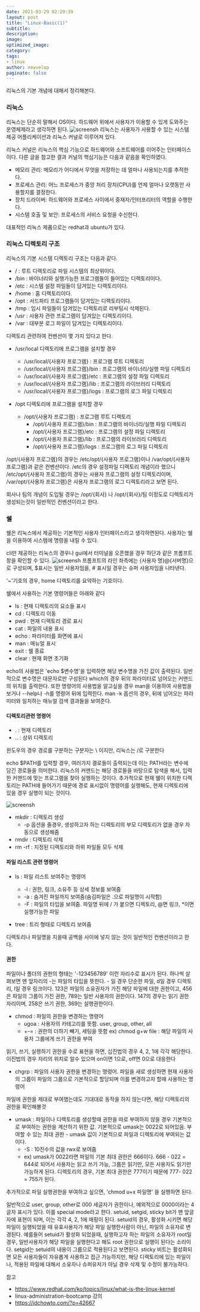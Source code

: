 ```yaml
---
date: 2021-03-29 02:29:39
layout: post
title: "Linux-Basic(1)"
subtitle:
description:
image:
optimized_image:
category:
tags:
- linux
author: newvelop
paginate: false
---
```

리눅스의 기본 개념에 대해서 정리해본다.

### 리눅스
리눅스는 단순히 말해서 OS이다. 하드웨어 위에서 사용자가 이용할 수 있게 도와주는 운영체제라고 생각하면 된다. 
  ![screensh](../assets/img/2021-03-28-Linux---Basic(1)/linux-architecture.png)
리눅스는 사용자가 사용할 수 있는 시스템 제공 어플리케이션과 리눅스 커널로 이루어져 있다.

리눅스 커널은 리눅스의 핵심 기능으로 하드웨어와 소프트웨어를 이어주는 인터페이스이다. 다른 글을 참고한 결과 커널의 핵심기능은 다음과 같음을 확인하였다.

- 메모리 관리: 메모리가 어디에서 무엇을 저장하는 데 얼마나 사용되는지를 추적한다.
- 프로세스 관리: 어느 프로세스가 중앙 처리 장치(CPU)를 언제 얼마나 오랫동안 사용할지를 결정한다.
- 장치 드라이버: 하드웨어와 프로세스 사이에서 중재자/인터프리터의 역할을 수행한다.
- 시스템 호출 및 보안: 프로세스의 서비스 요청을 수신한다.

대표적인 리눅스 제품으로는 redhat과 ubuntu가 있다. 

### 리눅스 디렉토리 구조
리눅스의 기본 시스템 디렉토리 구조는 다음과 같다.

- / : 루트 디렉토리로 파일 시스템의 최상위이다.
- /bin : 바이너리와 실행가능한 프로그램들이 들어있는 디렉토리이다.
- /etc : 시스템 설정 파일들이 담겨있는 디렉토리이다.
- /home : 홈 디렉토리이다.
- /opt : 서드파티 프로그램들이 담겨있는 디렉토리이다.
- /tmp : 임시 파일들이 담겨있는 디렉토리로 리부팅시 삭제된다.
- /usr : 사용자 관련 프로그램이 담겨있는 디렉토리이다.
- /var : 대부분 로그 파일이 담겨있는 디렉토리이다.

디렉토리 관련하여 컨벤션이 몇 가지 있다고 한다.

- /usr/local 디렉토리에 프로그램을 설치할 경우
  - /usr/local/{사용자 프로그램} : 프로그램 루트 디렉토리
  - /usr/local/{사용자 프로그램}/bin : 프로그램의 바이너리/실행 파일 디렉토리
  - /usr/local/{사용자 프로그램}/etc : 프로그램의 설정 파일 디렉토리
  - /usr/local/{사용자 프로그램}/lib : 프로그램의 라이브러리 디렉토리
  - /usr/local/{사용자 프로그램}/logs : 프로그램의 로그 파일 디렉토리

- /opt 디렉토리에 프로그램을 설치할 경우
  - /opt/{사용자 프로그램} : 프로그램 루트 디렉토리
    - /opt/{사용자 프로그램}/bin : 프로그램의 바이너리/실행 파일 디렉토리
    - /opt/{사용자 프로그램}/etc : 프로그램의 설정 파일 디렉토리
    - /opt/{사용자 프로그램}/lib : 프로그램의 라이브러리 디렉토리
    - /opt/{사용자 프로그램}/logs : 프로그램의 로그 파일 디렉토리

/opt/{사용자 프로그램}의 경우는 /etc/opt/{사용자 프로그램}이나 /var/opt/{사용자 프로그램}과 같은 컨벤션이다. /etc의 경우 설정파일 디렉토리 개념이라 했으니 /etc/opt/{사용자 프로그램}의 경우는 사용자 프로그램의 설정 디렉토리이며, /var/opt/{사용자 프로그램}은 사용자 프로그램의 로그 디렉토리라고 보면 된다.

회사나 팀의 개념이 도입될 경우는 /opt/{회사} 나 /opt/{회사}/팀 이정도로 디렉토리가 생성되는것이 일반적인 컨벤션이라고 한다.

### 쉘
쉘은 리눅스에서 제공하는 기본적인 사용자 인터페이스라고 생각하면된다. 사용자는 쉘을 이용하여 시스템에 명령을 내릴 수 있다.

cli만 제공하는 리눅스의 경우나 gui에서 터미널을 오픈했을 경우 하단과 같은 프롬프트 창을 확인할 수 있다.
![screensh](../assets/img/2021-03-28-Linux---Basic(1)/linux-prompt.png)
프롬프트의 라인 좌측에는 {사용자 명}@{서버명}으로 구성되며, $표시는 일반 사용자임을, # 표시일 경우는 슈퍼 사용자임을 나타낸다.

'~'기호의 경우, home 디렉토리를 요약하는 기호이다.

쉘에서 사용하는 기본 명령어들은 아래와 같다
- ls : 현재 디렉토리의 요소들 표시
- cd : 디렉토리 이동
- pwd : 현재 디렉토리 경로 표시
- cat : 파일의 내용 표시
- echo : 파라미터를 화면에 표시
- man : 매뉴얼 표시
- exit : 쉘 종료
- clear : 현재 화면 초기화

echo의 사용법은 'echo $변수명'을 입력하면 해당 변수명을 가진 값이 출력된다. 일반적으로 변수명은 대문자로만 구성된다
which의 경우 뒤의 파라미터로 넘어오는 커맨드의 위치를 출력한다.
또한 명령어의 사용법을 알고싶을 경우 man을 이용하여 사용법을 보거나 --help나 -h를 명령어 뒤에 입력한다. 
man -k 옵션의 경우, 뒤에 넘어오는 파라미터와 일치하는 매뉴얼 검색 결과들을 보여준다.

#### 디렉토리관련 명령어
- . : 현재 디렉토리
- .. : 상위 디렉토리

윈도우의 경우 경로를 구분하는 구분자는 \ 이지만, 리눅스는 /로 구분한다

echo $PATH를 입력할 경우, 여러가지 결로들이 출력되는데 이는 PATH라는 변수에 담긴 경로들을 의미한다. 리눅스의 커맨드는 해당 경로들을 바탕으로 탐색을 해서, 입력한 커맨드에 맞는 프로그램을 찾아 실행하는 것이다. 추가적으로 현재 쉘이 위치한 디렉토리는 PATH에 들어가기 때문에 경로 표시없이 명령어를 실행해도, 현재 디렉토리에 있을 경우 실행이 되는 것이다.

![screensh](../assets/img/2021-03-28-Linux---Basic(1)/echo-path.png)

- mkdir : 디렉토리 생성
  - -p 옵션을 줄경우, 생성하고자 하는 디렉토리의 부모 디렉토리가 없을 경우 자동으로 생성해줌
- rmdir : 디렉토리 삭제
- rm -rf : 지정된 디렉토리와 하위 파일들 모두 삭제

#### 파일 리스트 관련 명령어
- ls : 파일 리스트 보여주는 명령어
  - -l : 권한, 링크, 소유주 등 상세 정보를 보여줌
  - -a : 숨겨진 파일까지 보여줌(숨김파일은 .으로 파일명이 시작함)
  - -F : 파일의 타입을 보여줌. 파일명 뒤에 / 가 붙으면 디렉토리, @면 링크, *이면 실행가능한 파일

- tree : 트리 형태로 디렉토리 보여줌

디렉토리나 파일명을 지을때 공백을 사이에 넣지 않는 것이 일반적인 컨벤션이라고 한다.

#### 권한
파일이나 폴더의 권한의 형태는 '-123456789' 이런 자리수로 표시가 된다. 하나씩 살펴보면 맨 앞자리의 -는 파일의 타입을 뜻한다. - 일 경우 단순한 파일, d일 경우 디렉토리, l일 경우 링크이다. 123은 파일의 소유권자가 가진 해당 파일에 대한 권한이고, 456은 파일의 그룹이 가진 권한, 789는 일반 사용자의 권한이다. 147의 경우는 읽기 권한 자리이며, 258은 쓰기 권한, 369는 실행권한이다.

- chmod : 파일의 권한을 변경하는 명령어
  - ugoa : 사용자의 카테고리를 뜻함. user, group, other, all
  - +-= : 권한의 더하기 빼기, 세팅을 뜻함
ex) chmod g+w file : 해당 파일의 사용자 그룹에게 쓰기 권한을 부여

읽기, 쓰기, 실행하기 권한을 수로 표현을 하면, 십진법의 경우 4, 2, 1에 각각 해당한다. 이진법의 경우 자리의 위치로 알수 있으며 on이면 1으로, off면 0으로 대응한다

- chgrp : 파일의 사용자 권한을 변경하는 명령어. 파일을 새로 생성하면 현재 사용자의 그룹이 파일의 그룹으로 기본적으로 할당되며 이를 변경하고자 할때 사용하는 명령어

파일에 권한을 제대로 부여했는데도 기대대로 동작을 하지 않는다면, 해당 디렉토리의 권한을 확인해볼것

- umask : 파일이나 디렉토리를 생성할때 권한을 따로 부여하지 않을 경우 기본적으로 부여하는 권한을 계산하기 위한 값. 기본적으로 umask는 0022로 되어있음. 부여할 수 있는 최대 권한 - umask 값이 기본적으로 파일과 디렉토리에 부여되는 값이다.
  - -S : 10진수의 값을 rwx로 보여줌
  - ex) umask가 0022라면 파일의 기본 최대 권한은 666이다. 666 - 022 = 644로 되어서 사용자는 읽고 쓰기 가능, 그룹은 읽기만, 모든 사용자도 읽기만 가능하게 된다. 디렉토리의 경우, 기본 최대 권한은 777이기 때문에 777- 022 = 755가 된다.

추가적으로 파일 실행권한을 부여하고 싶으면, 'chmod u+x 파일명' 을 실행하면 된다.

일반적으로 user, group, other로 000 세글자가 권한이나, 예외적으로 0000이라는 4글자 표시가 있다. 이를 special mode라고 한다.
setuid, setgid, sticky bit가 맨 앞글자에 표현이 되며, 이는 각각 4, 2, 1에 매핑이 된다. setuid의 경우, 활성화 시키면 해당 파일이 실행되었을 때 유효사용자가 해당 파일 실행한사람이 아닌, 파일의 소유자로 변경된다. 예를들어 setuid가 활성화 되었을때, 실행하고자 하는 파일의 소유자가 root일 경우, 일반사용자가 해당 파일을 실행한다고 해도 root 권한으로 실행이 된다는 소리이다. setgid는 setuid의 내용이 그룹으로 적용된다고 보면된다. sticky 비트는 활성화되면 모든 사용자들이 자유롭게 사용하고 접근 가능하지만, 해당 디렉토리에 있는 파일이나, 적용된 파일에 대해서 소유자나 슈퍼유저가 아닐 경우 삭제 및 수정이 불가능하다.



참고
- https://www.redhat.com/ko/topics/linux/what-is-the-linux-kernel
- linux-administration-bootcamp 강의
- https://idchowto.com/?p=42667